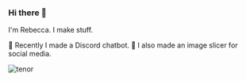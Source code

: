 ### Hi there 👋

I'm Rebecca. I make stuff.

🤖 Recently I made a Discord chatbot.
💬 I also made an image slicer for social media.

![tenor](https://user-images.githubusercontent.com/14946531/126849928-b067d21b-567f-41e9-ab05-accf6b3d6e17.gif)


<!--
**rpopper7/rpopper7** is a ✨ _special_ ✨ repository because its `README.md` (this file) appears on your GitHub profile.

Here are some ideas to get you started:

- 🔭 I’m currently working on ...
- 🌱 I’m currently learning ...
- 👯 I’m looking to collaborate on ...
- 🤔 I’m looking for help with ...
- 💬 Ask me about ...
- 📫 How to reach me: ...
- 😄 Pronouns: ...
- ⚡ Fun fact: ...
-->
